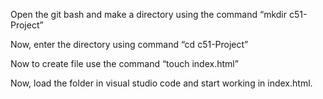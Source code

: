 Open the git bash and make a directory using the command “mkdir c51-Project”

Now, enter the directory using command “cd c51-Project”

Now to create file use the command “touch index.html” 

Now, load the folder in visual studio code and start working in index.html.



